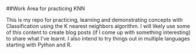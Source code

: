 ##Work Area for practicing KNN

This is my repo for practicing, learning and demonstrating concepts with Classification using the K nearest neighbors algorithm. I will likely use some of this content to create blog posts (if I come up with something interesting) to share what I've learnt. I also intend to try things out in multiple languages starting with Python and R.
